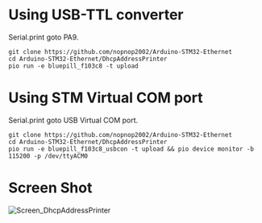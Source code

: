 # Using USB-TTL converter   
Serial.print goto PA9.
```
git clone https://github.com/nopnop2002/Arduino-STM32-Ethernet
cd Arduino-STM32-Ethernet/DhcpAddressPrinter
pio run -e bluepill_f103c8 -t upload
```

# Using STM Virtual COM port   
Serial.print goto USB Virtual COM port.   
```
git clone https://github.com/nopnop2002/Arduino-STM32-Ethernet
cd Arduino-STM32-Ethernet/DhcpAddressPrinter
pio run -e bluepill_f103c8_usbcon -t upload && pio device monitor -b 115200 -p /dev/ttyACM0
```

# Screen Shot
![Screen_DhcpAddressPrinter](https://user-images.githubusercontent.com/6020549/169679095-23c92812-028b-4d48-93a4-cad2dbf763b8.jpg)
